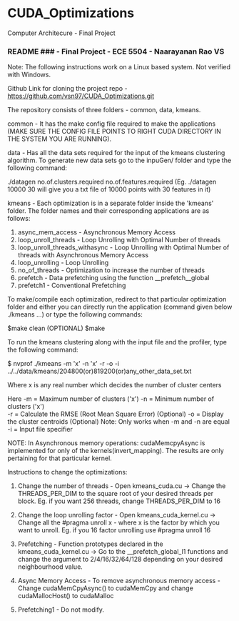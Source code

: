 # CUDA_Optimizations
Computer Architecure - Final Project

### README ###  - Final Project - ECE 5504 - Naarayanan Rao VS	

Note: The following instructions work on a Linux based system. Not verified with Windows.

Github Link for cloning the project repo - https://github.com/vsn97/CUDA_Optimizations.git

The repository consists of three folders - common, data, kmeans. 

common - It has the make config file required to make the applications (MAKE SURE THE CONFIG FILE POINTS TO RIGHT CUDA DIRECTORY IN THE SYSTEM YOU ARE RUNNING).

data - Has all the data sets required for the input of the kmeans clustering algorithm. To generate new data sets go to the inpuGen/ folder and type the following command:

  ./datagen no.of.clusters.required no.of.features.required (Eg. ./datagen 10000 30 will give you a txt file of 10000 								points with 30 features in it)

kmeans - Each optimization is in a separate folder inside the 'kmeans' folder. The folder names and their corresponding applications are as follows:

1. async_mem_access - Asynchronous Memory Access
2. loop_unroll_threads - Loop Unrolling with Optimal Number of threads
3. loop_unroll_threads_withasync - Loop Unrolling with Optimal Number of threads with Asynchronous Memory Access
4. loop_unrolling - Loop Unrolling 
5. no_of_threads - Optimization to increase the number of threads
6. prefetch - Data prefetching using the function __prefetch__global
7. prefetch1 - Conventional Prefetching

To make/compile each optimization, redirect to that particular optimization folder and either you can directly run the application (command given below ./kmeans ...) or type the following commands:

$make clean (OPTIONAL)
$make 

To run the kmeans clustering along with the input file and the profiler, type the following command:

$ nvprof ./kmeans -m 'x' -n 'x' -r -o -i ../../data/kmeans/204800(or)819200(or)any_other_data_set.txt

Where x is any real number which decides the number of cluster centers 

Here  	-m = Maximum number of clusters ('x')
	-n = Minimum number of clusters ('x')  
	-r = Calculate the RMSE (Root Mean Square Error) (Optional)
	-o = Display the cluster centroids (Optional) Note: Only works when -m and -n are equal
	-i = Input file specifier



NOTE: In Asynchronous memory operations: cudaMemcpyAsync is implemented for only of the kernels(invert_mapping). The results are only pertaining for that particular kernel. 

Instructions to change the optimizations:

1. Change the number of threads - Open kmeans_cuda.cu -> Change the THREADS_PER_DIM to the square root of your desired threads per block. Eg. if you want 256 threads, change THREADS_PER_DIM to 16

2. Change the loop unrolling factor - Open kmeans_cuda_kernel.cu -> Change all the #pragma unroll x - where x is the factor by which you want to unroll. Eg. if you 16 factor unrolling use #pragma unroll 16

3. Prefetching - Function prototypes declared in the kmeans_cuda_kernel.cu -> Go to the __prefetch_global_l1 functions and change the argument to 2/4/16/32/64/128 depending on your desired neighbourhood value.

4. Async Memory Access - To remove asynchronous memory access - Change cudaMemCpyAsync() to cudaMemCpy and change cudaMallocHost() to cudaMalloc

5. Prefetching1 - Do not modify.

